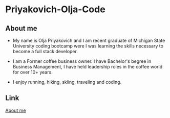 # Priyakovich-Olja-Code
## About me 
 
- My name is Olja Priyakovich and I am recent graduate of  Michigan State University coding bootcamp were I was learning the  skills necessary to become a full stack developer.  

- I am a Former coffee business owner. I have Bachelor's begree in Business Management, I have held leadership roles in the coffee world for over 10+ years. 

- I enjoy running, hiking, skiing, traveling and coding.

## Link
[About me](https://oljasportfolio.herokuapp.com/) 

